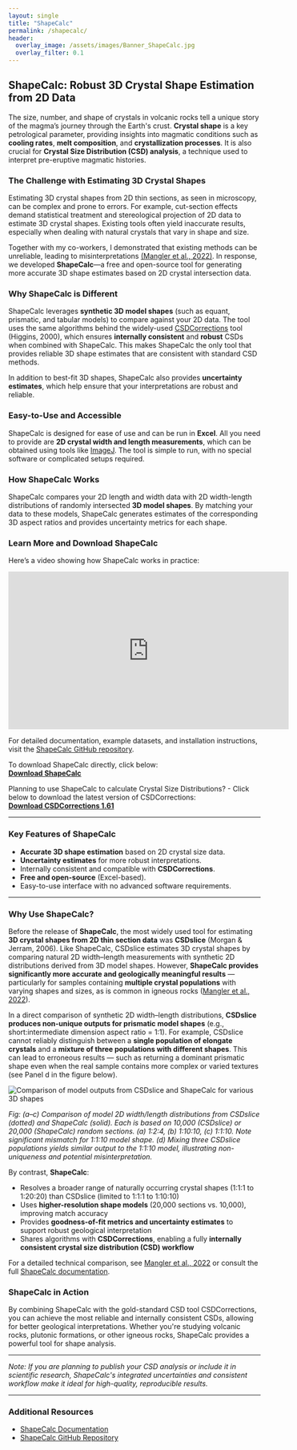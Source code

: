 ```yaml
---
layout: single
title: "ShapeCalc"
permalink: /shapecalc/
header:
  overlay_image: /assets/images/Banner_ShapeCalc.jpg
  overlay_filter: 0.1
---
```


## ShapeCalc: Robust 3D Crystal Shape Estimation from 2D Data

The size, number, and shape of crystals in volcanic rocks tell a unique story of the magma’s journey through the Earth's crust. **Crystal shape** is a key petrological parameter, providing insights into magmatic conditions such as **cooling rates**, **melt composition**, and **crystallization processes**. It is also crucial for **Crystal Size Distribution (CSD) analysis**, a technique used to interpret pre-eruptive magmatic histories.

### The Challenge with Estimating 3D Crystal Shapes

Estimating 3D crystal shapes from 2D thin sections, as seen in microscopy, can be complex and prone to errors. For example, cut-section effects demand statistical treatment and stereological projection of 2D data to estimate 3D crystal shapes. Existing tools often yield inaccurate results, especially when dealing with natural crystals that vary in shape and size. 

Together with my co-workers, I demonstrated that existing methods can be unreliable, leading to misinterpretations [(Mangler et al., 2022)](https://link.springer.com/article/10.1007/s00410-022-01922-9). In response, we developed **ShapeCalc**—a free and open-source tool for generating more accurate 3D shape estimates based on 2D crystal intersection data.

### Why ShapeCalc is Different

ShapeCalc leverages **synthetic 3D model shapes** (such as equant, prismatic, and tabular models) to compare against your 2D data. The tool uses the same algorithms behind the widely-used [CSDCorrections](https://mdhiggins.ca/csdcorrections.html) tool (Higgins, 2000), which ensures **internally consistent** and **robust** CSDs when combined with ShapeCalc. This makes ShapeCalc the only tool that provides reliable 3D shape estimates that are consistent with standard CSD methods.

In addition to best-fit 3D shapes, ShapeCalc also provides **uncertainty estimates**, which help ensure that your interpretations are robust and reliable.

### Easy-to-Use and Accessible

ShapeCalc is designed for ease of use and can be run in **Excel**. All you need to provide are **2D crystal width and length measurements**, which can be obtained using tools like [ImageJ](https://imagej.net/ij/). The tool is simple to run, with no special software or complicated setups required.

### How ShapeCalc Works

ShapeCalc compares your 2D length and width data with 2D width-length distributions of randomly intersected **3D model shapes**. By matching your data to these models, ShapeCalc generates estimates of the corresponding 3D aspect ratios and provides uncertainty metrics for each shape.

### Learn More and Download ShapeCalc

Here’s a video showing how ShapeCalc works in practice:  
<iframe width="560" height="315" src="https://www.youtube.com/embed/5qarOaO2ETA?si=7M0rntgv-MVsY39H" title="ShapeCalc video" frameborder="0" allowfullscreen></iframe>

For detailed documentation, example datasets, and installation instructions, visit the [ShapeCalc GitHub repository](https://github.com/MartinMangler/shapecalc).

To download ShapeCalc directly, click below:  
**[Download ShapeCalc](https://github.com/MartinMangler/ShapeCalc/raw/refs/heads/main/Shapecalc_v1.0.xlsx)**

Planning to use ShapeCalc to calculate Crystal Size Distributions? - Click below to download the latest version of CSDCorrections:  
**[Download CSDCorrections 1.61](https://mdhiggins.ca/csdcorrections.html)**

---

### Key Features of ShapeCalc

- **Accurate 3D shape estimation** based on 2D crystal size data.
- **Uncertainty estimates** for more robust interpretations.
- Internally consistent and compatible with **CSDCorrections**.
- **Free and open-source** (Excel-based).
- Easy-to-use interface with no advanced software requirements.

---

### Why Use ShapeCalc?

Before the release of **ShapeCalc**, the most widely used tool for estimating **3D crystal shapes from 2D thin section data** was **CSDslice** (Morgan & Jerram, 2006). Like ShapeCalc, CSDslice estimates 3D crystal shapes by comparing natural 2D width–length measurements with synthetic 2D distributions derived from 3D model shapes. However, **ShapeCalc provides significantly more accurate and geologically meaningful results** — particularly for samples containing **multiple crystal populations** with varying shapes and sizes, as is common in igneous rocks ([Mangler et al., 2022](https://link.springer.com/article/10.1007/s00410-022-01922-9)).

In a direct comparison of synthetic 2D width–length distributions, **CSDslice produces non-unique outputs for prismatic model shapes** (e.g., short:intermediate dimension aspect ratio = 1:1). For example, CSDslice cannot reliably distinguish between a **single population of elongate crystals** and a **mixture of three populations with different shapes**. This can lead to erroneous results — such as returning a dominant prismatic shape even when the real sample contains more complex or varied textures (see Panel d in the figure below). 


![Comparison of model outputs from CSDslice and ShapeCalc for various 3D shapes](assets/images/ShapeCalc_vs_CSDslice.png)

*Fig: (a–c) Comparison of model 2D width/length distributions from CSDslice (dotted) and ShapeCalc (solid). Each is based on 10,000 (CSDslice) or 20,000 (ShapeCalc) random sections. (a) 1:2:4, (b) 1:10:10, (c) 1:1:10. Note significant mismatch for 1:1:10 model shape. (d) Mixing three CSDslice populations yields similar output to the 1:1:10 model, illustrating non-uniqueness and potential misinterpretation.*

By contrast, **ShapeCalc**:

- Resolves a broader range of naturally occurring crystal shapes (1:1:1 to 1:20:20) than CSDslice (limited to 1:1:1 to 1:10:10)
- Uses **higher-resolution shape models** (20,000 sections vs. 10,000), improving match accuracy
- Provides **goodness-of-fit metrics and uncertainty estimates** to support robust geological interpretation
- Shares algorithms with **CSDCorrections**, enabling a fully **internally consistent crystal size distribution (CSD) workflow**

For a detailed technical comparison, see [Mangler et al., 2022](https://link.springer.com/article/10.1007/s00410-022-01922-9) or consult the full [ShapeCalc documentation](https://github.com/MartinMangler/ShapeCalc/blob/main/ShapeCalc_documentation.pdf).

### ShapeCalc in Action

By combining ShapeCalc with the gold-standard CSD tool CSDCorrections, you can achieve the most reliable and internally consistent CSDs, allowing for better geological interpretations. Whether you're studying volcanic rocks, plutonic formations, or other igneous rocks, ShapeCalc provides a powerful tool for shape analysis.

---

*Note: If you are planning to publish your CSD analysis or include it in scientific research, ShapeCalc's integrated uncertainties and consistent workflow make it ideal for high-quality, reproducible results.*

---

### Additional Resources

- [ShapeCalc Documentation](https://github.com/MartinMangler/ShapeCalc/blob/main/ShapeCalc_documentation.pdf)
- [ShapeCalc GitHub Repository](https://github.com/MartinMangler/shapecalc)



